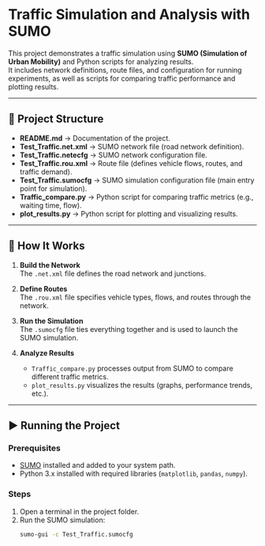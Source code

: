 # Traffic Simulation and Analysis with SUMO

This project demonstrates a traffic simulation using **SUMO (Simulation of Urban Mobility)** and Python scripts for analyzing results.  
It includes network definitions, route files, and configuration for running experiments, as well as scripts for comparing traffic performance and plotting results.

---

## 📂 Project Structure

- **README.md** → Documentation of the project.  
- **Test_Traffic.net.xml** → SUMO network file (road network definition).  
- **Test_Traffic.netecfg** → SUMO network configuration file.  
- **Test_Traffic.rou.xml** → Route file (defines vehicle flows, routes, and traffic demand).  
- **Test_Traffic.sumocfg** → SUMO simulation configuration file (main entry point for simulation).  
- **Traffic_compare.py** → Python script for comparing traffic metrics (e.g., waiting time, flow).  
- **plot_results.py** → Python script for plotting and visualizing results.  

---

## 🚦 How It Works

1. **Build the Network**  
   The `.net.xml` file defines the road network and junctions.  

2. **Define Routes**  
   The `.rou.xml` file specifies vehicle types, flows, and routes through the network.  

3. **Run the Simulation**  
   The `.sumocfg` file ties everything together and is used to launch the SUMO simulation.  

4. **Analyze Results**  
   - `Traffic_compare.py` processes output from SUMO to compare different traffic metrics.  
   - `plot_results.py` visualizes the results (graphs, performance trends, etc.).  

---

## ▶️ Running the Project

### Prerequisites
- [SUMO](https://www.eclipse.org/sumo/) installed and added to your system path.  
- Python 3.x installed with required libraries (`matplotlib`, `pandas`, `numpy`).  

### Steps
1. Open a terminal in the project folder.  
2. Run the SUMO simulation:  
   ```bash
   sumo-gui -c Test_Traffic.sumocfg

